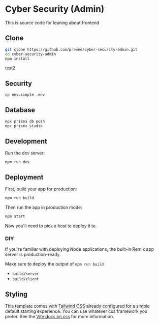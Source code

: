 # Cyber Security (Admin)

This is source code for leaning about frontend
## Clone
```bash
git clone https://github.com/prawee/cyber-security-admin.git
cd cyber-security-admin
npm install
```
test2
## Security
```bash
cp env.simple .env
```

## Database
```bash
npx prisma db push
npx prisma studio
```

## Development

Run the dev server:

```shellscript
npm run dev
```

## Deployment

First, build your app for production:

```sh
npm run build
```

Then run the app in production mode:

```sh
npm start
```

Now you'll need to pick a host to deploy it to.

### DIY

If you're familiar with deploying Node applications, the built-in Remix app server is production-ready.

Make sure to deploy the output of `npm run build`

- `build/server`
- `build/client`

## Styling

This template comes with [Tailwind CSS](https://tailwindcss.com/) already configured for a simple default starting experience. You can use whatever css framework you prefer. See the [Vite docs on css](https://vitejs.dev/guide/features.html#css) for more information.
